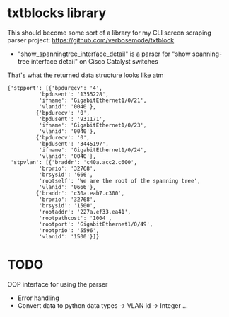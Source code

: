 # txtblocks library

This should become some sort of a library for my CLI screen scraping parser project: https://github.com/verbosemode/txtblock

* "show_spanningtree_interface_detail" is a parser for "show spanning-tree interface detail" on Cisco Catalyst switches

That's what the returned data structure looks like atm

	{'stpport': [{'bpdurecv': '4',
		      'bpdusent': '1355228',
		      'ifname': 'GigabitEthernet1/0/21',
		      'vlanid': '0040'},
		     {'bpdurecv': '0',
		      'bpdusent': '931171',
		      'ifname': 'GigabitEthernet1/0/23',
		      'vlanid': '0040'},
		     {'bpdurecv': '0',
		      'bpdusent': '3445197',
		      'ifname': 'GigabitEthernet1/0/24',
		      'vlanid': '0040'},
	 'stpvlan': [{'braddr': 'c40a.acc2.c600',
		      'brprio': '32768',
		      'brsysid': '666',
		      'rootself': 'We are the root of the spanning tree',
		      'vlanid': '0666'},
		     {'braddr': 'c30a.eab7.c300',
		      'brprio': '32768',
		      'brsysid': '1500',
		      'rootaddr': '227a.ef33.ea41',
		      'rootpathcost': '1004',
		      'rootport': 'GigabitEthernet1/0/49',
		      'rootprio': '5596',
		      'vlanid': '1500'}]}

# TODO

OOP interface for using the parser
 - Error handling
 - Convert data to python data types -> VLAN id -> Integer ...
